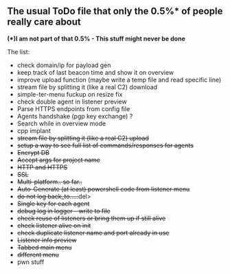 ## The usual ToDo file that only the 0.5%* of people really care about
__(*)I am not part of that 0.5% - This stuff might never be done__

The list:
- check domain/ip for payload gen
- keep track of last beacon time and show it on overview
- improve upload function (maybe write a temp file and read specific line)
- stream file by splitting it (like a real C2) download
- simple-ter-menu fuckup on resize fix
- check double agent in listener preview
- Parse HTTPS endpoints from config file
- Agents handshake (pgp key exchange) ?
- Search while in overview mode
- cpp implant
- <del>stream file by splitting it (like a real C2) upload</del>
- <del>setup a way to see full list of commands/responses for agents</del>
- <del>Encrypt DB</del>
- <del>Accept args for project name</del>
- <del>HTTP and HTTPS</del>
- <del>SSL</del>
- <del>Multi-platform.. so far..</del>
- <del>Auto-Generate (at least) powershell code from listener menu</del>
- <del>do not log back_to.....</del>del>
- <del>Single key for each agent</del>
- <del>debug log in logger - write to file</del>
- <del>check reuse of listeners or bring them up if still alive</del>
- <del>check listener alive on init</del>
- <del>check duplicate listener name and port already in use</del>
- <del>Listener info preview</del>
- <del>Tabbed main menu</del>
- <del>different menu</del>
- pwn stuff